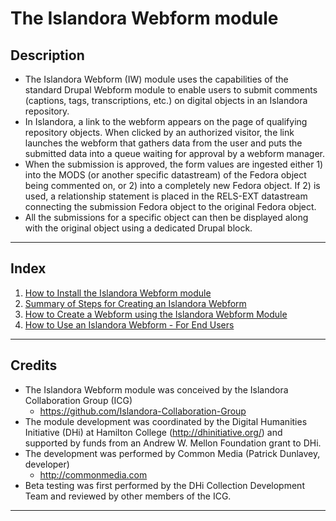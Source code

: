 # The Islandora Webform module

## Description

* The Islandora Webform (IW) module uses the capabilities of the standard Drupal Webform module to enable users to submit comments (captions, tags, transcriptions, etc.) on digital objects in an Islandora repository.
* In Islandora, a link to the webform appears on the page of qualifying repository objects. When clicked by an authorized visitor, the link launches the webform that gathers data from the user and puts the submitted data into a queue waiting for approval by a webform manager.
* When the submission is approved, the form values are ingested either 1) into the MODS (or another specific datastream) of the Fedora object being commented on, or 2) into a completely new Fedora object. If 2) is used, a relationship statement is placed in the RELS-EXT datastream connecting the submission Fedora object to the original Fedora object.
* All the submissions for a specific object can then be displayed along with the original object using a dedicated Drupal block.

***

## Index

1. [How to Install the Islandora Webform module](https://github.com/Islandora-Collaboration-Group/icg_information/blob/master/how_to_documentation/help_with_icg_webform_installation.md)
2. [Summary of Steps for Creating an Islandora Webform](https://github.com/Islandora-Collaboration-Group/icg_information/blob/master/how_to_documentation/help_with_icg_webform_steps.md)
3. [How to Create a Webform using the Islandora Webform Module](https://github.com/Islandora-Collaboration-Group/icg_information/blob/master/how_to_documentation/help_with_icg_webform_creation.md)
4. [How to Use an Islandora Webform - For End Users](https://github.com/Islandora-Collaboration-Group/icg_information/blob/master/how_to_documentation/help_with_icg_webform_for_users.md)

***

## Credits

* The Islandora Webform module was conceived by the Islandora Collaboration Group (ICG)
  * https://github.com/Islandora-Collaboration-Group
* The module development was coordinated by the Digital Humanities Initiative (DHi) at Hamilton College (http://dhinitiative.org/) and supported by funds from an Andrew W. Mellon Foundation grant to DHi.
* The development was performed by Common Media (Patrick Dunlavey, developer)
  * http://commonmedia.com
* Beta testing was first performed by the DHi Collection Development Team and reviewed by other members of the ICG.

***
